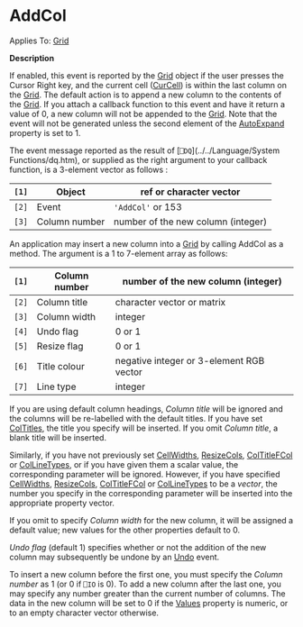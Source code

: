 




<h1 class="heading"><span class="name">AddCol</span></h1>

Applies To: [Grid](./grid.md)


**Description**


If enabled, this event is reported by the [Grid](./grid.md) object if the user presses the Cursor Right key, and the current cell ([CurCell](./curcell.md)) is within the last column on the [Grid](./grid.md). The default action is to append a new column to the contents of the [Grid](./grid.md). If you attach a callback function to this event and have it return a value of 0, a new column will not be appended to the [Grid](./grid.md). Note that the event will not be generated unless the second element of the [AutoExpand](./autoexpand.md) property is set to 1.




The event message reported as the result of [`⎕DQ`](../../Language/System Functions/dq.htm), or supplied as the right argument to your callback function, is a 3-element vector as follows :


| `[1]` | Object | ref or character vector |
| --- | --- | ---  |
| `[2]` | Event | `'AddCol'` or 153 |
| `[3]` | Column number | number of the new column (integer) |




An application may insert a new column into a [Grid](./grid.md) by calling 
      AddCol as a method. The argument is a 1 to 7-element array as 
      follows:


| `[1]` | Column number | number of the new column (integer) |
| --- | --- | ---  |
| `[2]` | Column title | character vector or matrix |
| `[3]` | Column width | integer |
| `[4]` | Undo flag | 0 or 1 |
| `[5]` | Resize flag | 0 or 1 |
| `[6]` | Title colour | negative integer or 3-element RGB vector |
| `[7]` | Line type | integer |



If you are using default column headings, *Column title* will be ignored and the columns will be re-labelled with the default titles. If you have set [ColTitles](./coltitles.md), the title you specify will be inserted. If you omit *Column title*, a blank title will be inserted.


Similarly, if you have not previously set [CellWidths](./cellwidths.md), [ResizeCols](./resizecols.md), [ColTitleFCol](./coltitlefcol.md) or [ColLineTypes](./collinetypes.md), or if you have given them a scalar value, the corresponding parameter will be ignored. However, if you have specified [CellWidths](./cellwidths.md), [ResizeCols](./resizecols.md), [ColTitleFCol](./coltitlefcol.md) or [ColLineTypes](./collinetypes.md) to be a *vector*, the number you specify in the corresponding parameter will be inserted into the appropriate property vector.


If you omit to specify *Column width* for the new column, it will be assigned a default value; new values for the other properties default to 0.


*Undo flag* (default 1) specifies whether or not the addition of the new column may subsequently be undone by an [Undo](./undo.md) event.


To insert a new column before the first one, you must specify the *Column number* as 1 (or 0 if `⎕IO` is 0). To add a new column after the last one, you may specify any number greater than the current number of columns. The data in the new column will be set to 0 if the [Values](./values.md) property is numeric, or to an empty character vector otherwise.


